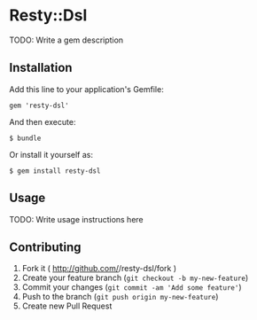 # Resty::Dsl

TODO: Write a gem description

## Installation

Add this line to your application's Gemfile:

    gem 'resty-dsl'

And then execute:

    $ bundle

Or install it yourself as:

    $ gem install resty-dsl

## Usage

TODO: Write usage instructions here

## Contributing

1. Fork it ( http://github.com/<my-github-username>/resty-dsl/fork )
2. Create your feature branch (`git checkout -b my-new-feature`)
3. Commit your changes (`git commit -am 'Add some feature'`)
4. Push to the branch (`git push origin my-new-feature`)
5. Create new Pull Request
